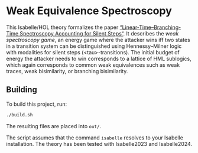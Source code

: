 # Weak Equivalence Spectroscopy

This Isabelle/HOL theory formalizes the paper [“Linear-Time–Branching-Time Spectroscopy Accounting for Silent Steps“](https://doi.org/10.48550/arXiv.2305.17671). It describes the *weak spectroscopy game*, an energy game where the attacker wins iff two states in a transition system can be distinguished using Hennessy–Milner logic with modalities for silent steps (\<tau>-transitions). The initial budget of energy the attacker needs to win corresponds to a lattice of HML sublogics, which again corresponds to common weak equivalences such as weak traces, weak bisimilarity, or branching bisimilarity.

## Building

To build this project, run:

```bash
./build.sh
```

The resulting files are placed into `out/`.

The script assumes that the command `isabelle` resolves to your Isabelle installation. The theory has been tested with Isabelle2023 and Isabelle2024.